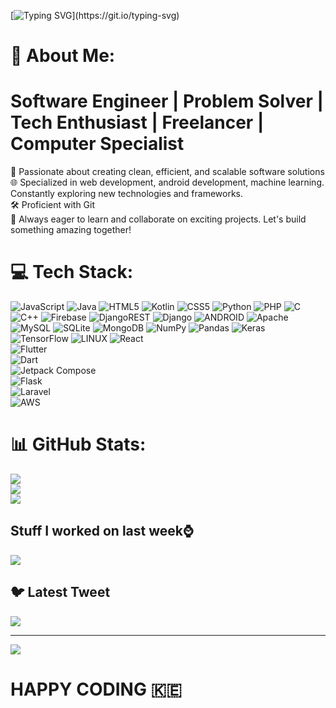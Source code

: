 
[![Typing SVG](https://readme-typing-svg.herokuapp.com?font=Architects+Daughter&color=7AF79A&size=20&lines=Hey!+I+am+professional+Blockchain+dev;I+am+SoftWare+Engineer...;)](https://git.io/typing-svg)

# 💫 About Me:
# Software Engineer | Problem Solver | Tech Enthusiast | Freelancer | Computer Specialist
🚀 Passionate about creating clean, efficient, and scalable software solutions</br>
🌐 Specialized in web development, android development, machine learning. Constantly exploring new technologies and frameworks.</br>
🛠️ Proficient with Git </br>
🌱 Always eager to learn and collaborate on exciting projects. Let's build something amazing together! </br>



# 💻 Tech Stack:
![JavaScript](https://img.shields.io/badge/javascript-%23323330.svg?style=for-the-badge&logo=javascript&logoColor=%23F7DF1E) ![Java](https://img.shields.io/badge/java-%23ED8B00.svg?style=for-the-badge&logo=java&logoColor=white) ![HTML5](https://img.shields.io/badge/html5-%23E34F26.svg?style=for-the-badge&logo=html5&logoColor=white) ![Kotlin](https://img.shields.io/badge/kotlin-%230095D5.svg?style=for-the-badge&logo=kotlin&logoColor=white) ![CSS5](https://img.shields.io/badge/css3-%231572B6.svg?style=for-the-badge&logo=css3&logoColor=white) ![Python](https://img.shields.io/badge/python-3670A0?style=for-the-badge&logo=python&logoColor=ffdd54) ![PHP](https://img.shields.io/badge/php-%23777BB4.svg?style=for-the-badge&logo=php&logoColor=white) ![C](https://img.shields.io/badge/c-%2300599C.svg?style=for-the-badge&logo=c&logoColor=white) ![C++](https://img.shields.io/badge/c++-%2300599C.svg?style=for-the-badge&logo=c%2B%2B&logoColor=white) ![Firebase](https://img.shields.io/badge/firebase-%23039BE5.svg?style=for-the-badge&logo=firebase) ![DjangoREST](https://img.shields.io/badge/DJANGO-REST-ff1709?style=for-the-badge&logo=django&logoColor=white&color=ff1709&labelColor=gray) ![Django](https://img.shields.io/badge/django-%23092E20.svg?style=for-the-badge&logo=django&logoColor=white) ![ANDROID](https://img.shields.io/badge/android-%2320232a.svg?style=for-the-badge&logo=android&logoColor=%a4c639) ![Apache](https://img.shields.io/badge/apache-%23D42029.svg?style=for-the-badge&logo=apache&logoColor=white) ![MySQL](https://img.shields.io/badge/mysql-%2300f.svg?style=for-the-badge&logo=mysql&logoColor=white) ![SQLite](https://img.shields.io/badge/sqlite-%2307405e.svg?style=for-the-badge&logo=sqlite&logoColor=white) ![MongoDB](https://img.shields.io/badge/MongoDB-%234ea94b.svg?style=for-the-badge&logo=mongodb&logoColor=white) ![NumPy](https://img.shields.io/badge/numpy-%23013243.svg?style=for-the-badge&logo=numpy&logoColor=white) ![Pandas](https://img.shields.io/badge/pandas-%23150458.svg?style=for-the-badge&logo=pandas&logoColor=white) ![Keras](https://img.shields.io/badge/Keras-%23D00000.svg?style=for-the-badge&logo=Keras&logoColor=white) ![TensorFlow](https://img.shields.io/badge/TensorFlow-%23FF6F00.svg?style=for-the-badge&logo=TensorFlow&logoColor=white) ![LINUX](https://img.shields.io/badge/Linux-FCC624?style=for-the-badge&logo=linux&logoColor=black)
![React](https://img.shields.io/badge/React-20232A?style=for-the-badge&logo=react&logoColor=61DAFB)  
![Flutter](https://img.shields.io/badge/Flutter-02569B?style=for-the-badge&logo=flutter&logoColor=white)  
![Dart](https://img.shields.io/badge/Dart-0175C2?style=for-the-badge&logo=dart&logoColor=white)  
![Jetpack Compose](https://img.shields.io/badge/Jetpack%20Compose-4285F4?style=for-the-badge&logo=android&logoColor=white)  
![Flask](https://img.shields.io/badge/Flask-000000?style=for-the-badge&logo=flask&logoColor=white)  
![Laravel](https://img.shields.io/badge/Laravel-FF2D20?style=for-the-badge&logo=laravel&logoColor=white)  
![AWS](https://img.shields.io/badge/AWS-232F3E?style=for-the-badge&logo=amazon-aws&logoColor=white)


# 📊 GitHub Stats:
![](https://github-readme-stats.vercel.app/api?username=gloryakinyi&theme=dark&hide_border=false&include_all_commits=false&count_private=false)<br/>
![](https://github-readme-streak-stats.herokuapp.com/?user=gloryakinyi&theme=dark&hide_border=false)<br/>
![](https://github-readme-stats.vercel.app/api/top-langs/?username=gloryakinyi&theme=dark&hide_border=false&include_all_commits=false&count_private=false&layout=compact)

## Stuff I worked on last week⌚
<a href="https://github.com/anuraghazra/github-readme-stats">
<img align="center" src="https://github-readme-stats.vercel.app/api/wakatime?username=@paulodhiambo&compact=True"/>
</a>

## 🐦 Latest Tweet
[![](https://gtce.itsvg.in/api?username=@akinyi_glory)](https://github.com/VishwaGauravIn/github-twitter-card-embed)

---
[![](https://visitcount.itsvg.in/api?id=gloryakinyi&icon=0&color=0)](https://visitcount.itsvg.in)

<!-- Proudly created with GPRM ( https://gprm.itsvg.in ) -->

# HAPPY CODING :kenya:

